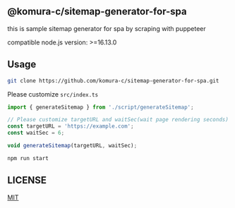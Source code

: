 ## @komura-c/sitemap-generator-for-spa

this is sample sitemap generator for spa by scraping with puppeteer

compatible node.js version: >=16.13.0

## Usage

```bash
git clone https://github.com/komura-c/sitemap-generator-for-spa.git
```

Please customize `src/index.ts`

```ts
import { generateSitemap } from './script/generateSitemap';

// Please customize targetURL and waitSec(wait page rendering seconds)
const targetURL = 'https://example.com';
const waitSec = 6;

void generateSitemap(targetURL, waitSec);
```

```bash
npm run start
```

## LICENSE

[MIT](http://opensource.org/licenses/mit-license.php)
